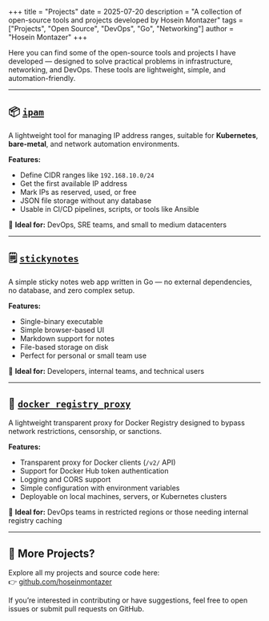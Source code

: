 +++
title = "Projects"
date = 2025-07-20
description = "A collection of open-source tools and projects developed by Hosein Montazer"
tags = ["Projects", "Open Source", "DevOps", "Go", "Networking"]
author = "Hosein Montazer"
+++

Here you can find some of the open-source tools and projects I have developed — designed to solve practical problems in infrastructure, networking, and DevOps. These tools are lightweight, simple, and automation-friendly.

---

## 📦 [`ipam`](https://github.com/hoseinmontazer/ipam)

A lightweight tool for managing IP address ranges, suitable for **Kubernetes**, **bare-metal**, and network automation environments.

**Features:**
- Define CIDR ranges like `192.168.10.0/24`
- Get the first available IP address
- Mark IPs as reserved, used, or free
- JSON file storage without any database
- Usable in CI/CD pipelines, scripts, or tools like Ansible

📌 **Ideal for:** DevOps, SRE teams, and small to medium datacenters

---

## 🗒️ [`stickynotes`](https://github.com/hoseinmontazer/stickynotes)

A simple sticky notes web app written in Go — no external dependencies, no database, and zero complex setup.

**Features:**
- Single-binary executable
- Simple browser-based UI
- Markdown support for notes
- File-based storage on disk
- Perfect for personal or small team use

📌 **Ideal for:** Developers, internal teams, and technical users

---

## 🐳 [`docker_registry_proxy`](https://github.com/hoseinmontazer/docker_registry_proxy)

A lightweight transparent proxy for Docker Registry designed to bypass network restrictions, censorship, or sanctions.

**Features:**
- Transparent proxy for Docker clients (`/v2/` API)
- Support for Docker Hub token authentication
- Logging and CORS support
- Simple configuration with environment variables
- Deployable on local machines, servers, or Kubernetes clusters

📌 **Ideal for:** DevOps teams in restricted regions or those needing internal registry caching

---

## 🔗 More Projects?

Explore all my projects and source code here:  
👉 [github.com/hoseinmontazer](https://github.com/hoseinmontazer)

If you’re interested in contributing or have suggestions, feel free to open issues or submit pull requests on GitHub.

